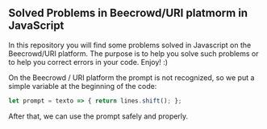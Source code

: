## Solved Problems in Beecrowd/URI platmorm in JavaScript

In this repository you will find some problems solved in Javascript on the Beecrowd/URI platform. The purpose is to help you solve such problems or to help you correct errors in your code. Enjoy! :)

On the Beecrowd / URI platform the prompt is not recognized, so we put a simple variable at the beginning of the code:

~~~javascript
let prompt = texto => { return lines.shift(); };
~~~

After that, we can use the prompt safely and properly. 
